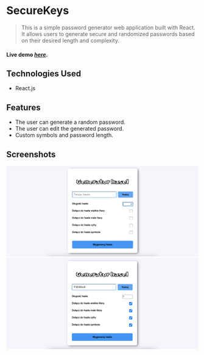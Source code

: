 # SecureKeys
> This is a simple password generator web application built with React. It allows users to generate secure and randomized passwords based on their desired length and complexity.

#### Live demo [_here_](http://securekeys.pl/).


## Technologies Used
- React.js

## Features
- The user can generate a random password.
- The user can edit the generated password.
- Custom symbols and password length.

## Screenshots
![Example screenshot](./img/securekeys.png)
![Example screenshot](./img/securekeys2.png)  


